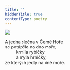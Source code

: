 ```yaml
---
title: ''
hiddenTitle: true
contentType: poetry
---
```


<section>

![](../Images/081.jpg)

A jedna slečna v Černé Hoře  
se potápěla na dno moře;  
         krmila rybičky  
         a myla hrníčky,  
ze kterých jedly na dně moře.

</section>
